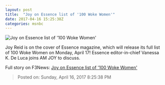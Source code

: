 ```yaml
---
layout: post
title:  "Joy on Essence list of '100 Woke Women'"
date: 2017-04-16 15:25:38Z
categories: msnbc
---
```


![Joy on Essence list of '100 Woke Women'](http://media1.s-nbcnews.com/j/MSNBC/Components/Video/201704/2017-04-16T15-26-19-166Z--1280x720.video_1067x600.jpg)

Joy Reid is on the cover of Essence magazine, which will release its full list of 100 Woke Women on Monday, April 17! Essence editor-in-chief Vanessa K. De Luca joins AM JOY to discuss.


Full story on F3News: [Joy on Essence list of '100 Woke Women'](http://www.f3nws.com/n/bthDqD)

> Posted on: Sunday, April 16, 2017 8:25:38 PM

